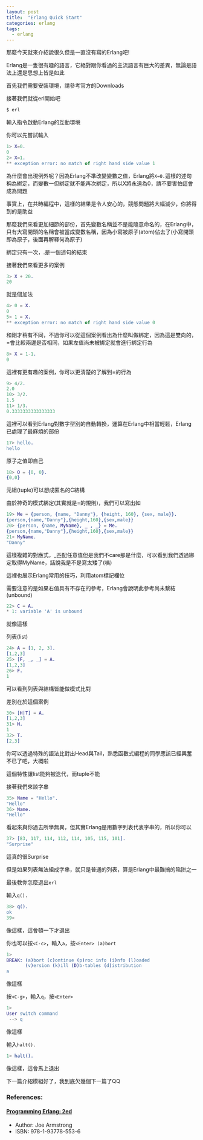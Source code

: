 ```yaml
---
layout: post
title:  "Erlang Quick Start"
categories: erlang
tags:
  - erlang
---
```


那麼今天就來介紹說很久但是一直沒有寫的Erlang吧!

Erlang是一隻很有趣的語言，它絕對跟你看過的主流語言有巨大的差異，無論是語法上還是思想上皆是如此

首先我們需要安裝環境，請參考官方的Downloads

接著我們就從erl開始吧

```bash
$ erl
```

輸入指令啟動Erlang的互動環境

你可以先嘗試輸入

```erlang
1> X=0.
0
2> X=1.
** exception error: no match of right hand side value 1
```

為什麼會出現例外呢？因為Erlang不準改變變數之值，Erlang將`X=0.`這樣的述句稱為綁定，而變數一但綁定就不能再次綁定，所以X將永遠為0，請不要害怕這會成為問題

事實上，在共時編程中，這樣的結果是令人安心的，競態問題將大幅減少，你將得到的是助益

那麼我們來看更加細節的部份，首先變數名稱並不是能隨意命名的，在Erlang中，只有大寫開頭的名稱會被當成變數名稱，因為小寫被原子(atom)佔去了(小寫開頭即為原子，後面再解釋何為原子)

綁定只有一次，.是一個述句的結束

接著我們來看更多的案例

```erlang
3> X + 20.
20
```

就是個加法

```erlang
4> 0 = X.
0
5> 1 = X.
** exception error: no match of right hand side value 0
```

和剛才稍有不同，不過你可以從這個案例看出為什麼叫做綁定，因為這是雙向的，=會比較兩邊是否相同，如果左值尚未被綁定就會進行綁定行為

```erlang
8> X = 1-1.
0
```

這裡有更有趣的案例，你可以更清楚的了解到=的行為

```erlang
9> 4/2.
2.0
10> 3/2.
1.5
11> 1/3.
0.3333333333333333
```

這裡可以看到Erlang對數字型別的自動轉換，運算在Erlang中相當輕鬆，Erlang已處理了最麻煩的部份

```erlang
17> hello.
hello
```

原子之值即自己

```erlang
18> O = {0, 0}.
{0,0}
```

元組(tuple)可以想成匿名的C結構

由於神奇的模式綁定(其實就是=的規則)，我們可以寫出如

```erlang
19> Me = {person, {name, "Danny"}, {height, 160}, {sex, male}}.
{person,{name,"Danny"},{height,160},{sex,male}}
20> {person, {name, MyName}, _ , _} = Me.
{person,{name,"Danny"},{height,160},{sex,male}}
21> MyName.
"Danny"
```

這樣複雜的對應式，_匹配任意值但是我們不care那是什麼，可以看到我們透過綁定取得MyName，話說我是不是寫太矮了(咦)

這裡也展示Erlang常用的技巧，利用atom標記欄位

需要注意的是如果右值具有不存在的參考，Erlang會說明此參考尚未繫結(unbound)

```erlang
22> C = A.
* 1: variable 'A' is unbound
```

就像這樣

列表(list)

```erlang
24> A = [1, 2, 3].
[1,2,3]
25> [F, _, _] = A.
[1,2,3]
26> F.
1
```

可以看到列表與結構皆能做模式比對

差別在於這個案例

```erlang
30> [H|T] = A.
[1,2,3]
31> H.
1
32> T.
[2,3]
```

你可以透過特殊的語法比對出Head與Tail，熟悉函數式編程的同學應該已經興奮不已了吧，大概啦

這個特性讓list能夠被迭代，而tuple不能

接著我們來談字串

```erlang
35> Name = "Hello".
"Hello"
36> Name.
"Hello"
```

看起來與你過去所學無異，但其實Erlang是用數字列表代表字串的，所以你可以

```erlang
37> [83, 117, 114, 112, 114, 105, 115, 101].
"Surprise"
```

這真的很Surprise

但是如果列表無法組成字串，就只是普通的列表，算是Erlang中最難搞的陷阱之一

最後教你怎麼退出`erl`

輸入`q().`

```erlang
38> q().
ok
39>
```

像這樣，這會頓一下才退出

你也可以按`<C-c>`，輸入`a`，按`<Enter> (a)bort`

```erlang
1>
BREAK: (a)bort (c)ontinue (p)roc info (i)nfo (l)oaded
       (v)ersion (k)ill (D)b-tables (d)istribution
a
```

像這樣

按`<C-g>`，輸入`q`，按`<Enter>`

```erlang
1>
User switch command
 --> q
```

像這樣

輸入`halt().`

```erlang
1> halt().
```

像這樣，這會馬上退出

下一篇介紹模組好了，我到底欠幾個下一篇了QQ

### References:

#### [Programming Erlang: 2ed](https://pragprog.com/book/jaerlang2/programming-erlang)
- Author: Joe Armstrong
- ISBN: 978-1-93778-553-6
